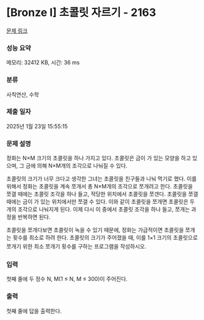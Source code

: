 # [Bronze I] 초콜릿 자르기 - 2163 

[문제 링크](https://www.acmicpc.net/problem/2163) 

### 성능 요약

메모리: 32412 KB, 시간: 36 ms

### 분류

사칙연산, 수학

### 제출 일자

2025년 1월 23일 15:55:15

### 문제 설명

<p>정화는 N×M 크기의 초콜릿을 하나 가지고 있다. 초콜릿은 금이 가 있는 모양을 하고 있으며, 그 금에 의해 N×M개의 조각으로 나눠질 수 있다.</p>

<p>초콜릿의 크기가 너무 크다고 생각한 그녀는 초콜릿을 친구들과 나눠 먹기로 했다. 이를 위해서 정화는 초콜릿을 계속 쪼개서 총 N×M개의 조각으로 쪼개려고 한다. 초콜릿을 쪼갤 때에는 초콜릿 조각을 하나 들고, 적당한 위치에서 초콜릿을 쪼갠다. 초콜릿을 쪼갤 때에는 금이 가 있는 위치에서만 쪼갤 수 있다. 이와 같이 초콜릿을 쪼개면 초콜릿은 두 개의 조각으로 나눠지게 된다. 이제 다시 이 중에서 초콜릿 조각을 하나 들고, 쪼개는 과정을 반복하면 된다.</p>

<p>초콜릿을 쪼개다보면 초콜릿이 녹을 수 있기 때문에, 정화는 가급적이면 초콜릿을 쪼개는 횟수<span style="line-height:1.6em">를 최소로 하려 한다. 초콜릿의 크기가 주어졌을 때, 이를 1×1 크기의 초콜릿으로 쪼개기 위한 최소 쪼개기 횟수를 구하는 프로그램을 작성하시오.</span></p>

### 입력 

 <p>첫째 줄에 두 정수 N, M(1 ≤ N, M ≤ 300)이 주어진다.</p>

### 출력 

 <p>첫째 줄에 답을 출력한다.</p>

